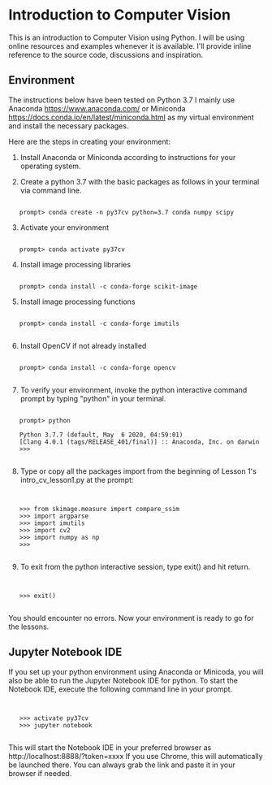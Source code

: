 # Introduction to Computer Vision

This is an introduction to Computer Vision using Python.
I will be using online resources and examples whenever it is available.
I'll provide inline reference to the source code, discussions
and inspiration.

## Environment
The instructions below have been tested on Python 3.7
I mainly use Anaconda https://www.anaconda.com/
or Miniconda https://docs.conda.io/en/latest/miniconda.html
as my virtual environment and install the necessary packages.

Here are the steps in creating your environment:

1. Install Anaconda or Miniconda according to instructions for your operating system.

2. Create a python 3.7 with the basic packages as follows in your terminal via command line.

<pre><code>
   prompt> conda create -n py37cv python=3.7 conda numpy scipy
</code></pre>

3. Activate your environment

<pre><code>
   prompt> conda activate py37cv
</code></pre>

4. Install image processing libraries

<pre><code>
   prompt> conda install -c conda-forge scikit-image
</code></pre>

5. Install image processing functions

<pre><code>
   prompt> conda install -c conda-forge imutils
   </code></pre>

6. Install OpenCV if not already installed

<pre><code>
   prompt> conda install -c conda-forge opencv
   </code></pre>

7. To verify your environment, invoke the python interactive command prompt by typing "python" in your terminal.

<pre><code>
   prompt> python

   Python 3.7.7 (default, May  6 2020, 04:59:01)
   [Clang 4.0.1 (tags/RELEASE_401/final)] :: Anaconda, Inc. on darwin
   >>>

</code></pre>

8. Type or copy all the packages import from the beginning of Lesson 1's intro_cv_lesson1.py at the prompt:

<pre><code>

   >>> from skimage.measure import compare_ssim
   >>> import argparse
   >>> import imutils
   >>> import cv2
   >>> import numpy as np
   >>>

</code></pre>

9. To exit from the python interactive session, type exit() and hit return.

<pre><code>

   >>> exit()

</code></pre>

You should encounter no errors.  Now your environment is ready to go for the lessons.

## Jupyter Notebook IDE

If you set up your python environment using Anaconda or Minicoda, you will also
be able to run the Jupyter Notebook IDE for python.  To start the Notebook IDE,
execute the following command line in your prompt.

<pre><code>

   >>> activate py37cv
   >>> jupyter notebook

</code></pre>

This will start the Notebook IDE in your preferred browser as http://localhost:8888/?token=xxxx
If you use Chrome, this will automatically be launched there.  You can always grab the link
and paste it in your browser if needed.
